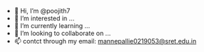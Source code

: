 - 👋 Hi, I’m @poojith7
- 👀 I’m interested in ...
- 🌱 I’m currently learning ...
- 💞️ I’m looking to collaborate on ...
- 📫 contct through my email: mannepallie0219053@sret.edu.in

<!---
poojith7/poojith7 is a ✨ special ✨ repository because its `README.md` (this file) appears on your GitHub profile.
You can click the Preview link to take a look at your changes.
--->
